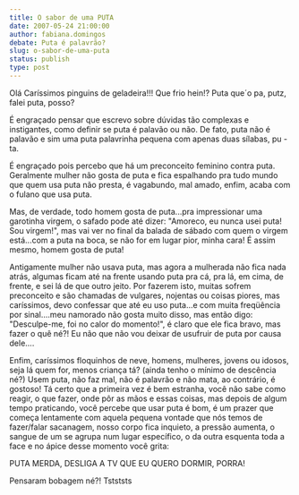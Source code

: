 ```yaml
---
title: O sabor de uma PUTA
date: 2007-05-24 21:00:00
author: fabiana.domingos
debate: Puta é palavrão?
slug: o-sabor-de-uma-puta
status: publish 
type: post
---
```


Olá Caríssimos pinguins de geladeira!!! Que frio hein!? Puta que´o pa, putz, falei puta, posso?  

É engraçado pensar que escrevo sobre dúvidas tão complexas e instigantes, como definir se puta é palavão ou não. De fato, puta não é palavão e sim uma puta palavrinha pequena com apenas duas sílabas, pu - ta.   

É engraçado pois percebo que há um preconceito feminino contra puta. Geralmente mulher não gosta de puta e fica espalhando pra tudo mundo que quem usa puta não presta, é vagabundo, mal amado, enfim, acaba com o fulano que usa puta.  

Mas, de verdade, todo homem gosta de puta...pra impressionar uma garotinha virgem, o safado pode até dizer: "Amoreco, eu nunca usei puta! Sou virgem!", mas vai ver no final da balada de sábado com quem o virgem está...com a puta na boca, se não for em lugar pior, minha cara! É assim mesmo, homem gosta de puta!  

Antigamente mulher não usava puta, mas agora a mulherada não fica nada atrás, algumas ficam até na frente usando puta pra cá, pra lá, em cima, de frente, e sei lá de que outro jeito. Por fazerem isto, muitas sofrem preconceito e são chamadas de vulgares, nojentas ou coisas piores, mas caríssimos, devo confessar que até eu uso puta...e com muita freqüência por sinal....meu namorado não gosta muito disso, mas então digo: "Desculpe-me, foi no calor do momento!", é claro que ele fica bravo, mas fazer o quê né?! Eu não que não vou deixar de usufruir de puta por causa dele....  

Enfim, caríssimos floquinhos de neve, homens, mulheres, jovens ou idosos, seja lá quem for, menos criança tá? (ainda tenho o mínimo de descência né?) Usem puta, não faz mal, não é palavrão e não mata, ao contrário, é gostoso! Tá certo que a primeira vez é bem estranha, você não sabe como reagir, o que fazer, onde pôr as mãos e essas coisas, mas depois de algum tempo praticando, você percebe que usar puta é bom, é um prazer que começa lentamente com aquela pequena vontade que nós temos de fazer/falar sacanagem, nosso corpo fica inquieto, a pressão aumenta, o sangue de um se agrupa num lugar específico, o da outra esquenta toda a face e no ápice desse momento você grita:  

PUTA MERDA, DESLIGA A TV QUE EU QUERO DORMIR, PORRA!  

Pensaram bobagem né?! Tstststs
